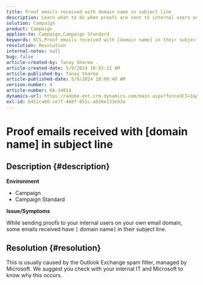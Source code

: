 ```yaml
---
title: Proof emails received with domain name in subject line
description: Learn what to do when proofs are sent to internal users on your email domain and some emails received have [domain name] in their subject line.
solution: Campaign
product: Campaign
applies-to: Campaign,Campaign Standard
keywords: KCS,Proof emails received with [domain name] in their subject line
resolution: Resolution
internal-notes: null
bug: false
article-created-by: Tanay Sharma .
article-created-date: 5/9/2024 10:03:12 AM
article-published-by: Tanay Sharma .
article-published-date: 5/9/2024 10:08:40 AM
version-number: 4
article-number: KA-14014
dynamics-url: https://adobe-ent.crm.dynamics.com/main.aspx?forceUCI=1&pagetype=entityrecord&etn=knowledgearticle&id=249aca55-eb0d-ef11-9f8a-6045bd0201f5
exl-id: b411ca66-ce7f-468f-851c-a926e133e93a
---
```

# Proof emails received with [domain name] in subject line

## Description {#description}


<b>Environment</b>

- Campaign
- Campaign Standard




<b>Issue/Symptoms</b>

While sending proofs to your internal users on your own email domain, some emails received have `[` domain name`]`  in their subject line.


## Resolution {#resolution}


This is usually caused by the Outlook Exchange spam filter, managed by Microsoft. We suggest you check with your internal IT and Microsoft to know why this occurs.
